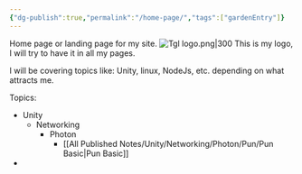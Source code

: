 ```yaml
---
{"dg-publish":true,"permalink":"/home-page/","tags":["gardenEntry"]}
---
```



Home page or landing page for my site.
![Tgl logo.png|300](/img/user/Images/Logo/Tgl%20logo.png)
This is my logo, I will try to have it in all my pages.

 I will be covering topics like: Unity, linux, NodeJs, etc. depending on what attracts me.

Topics:
- Unity
	- Networking
		- Photon
			- [[All Published Notes/Unity/Networking/Photon/Pun/Pun Basic\|Pun Basic]]
- 